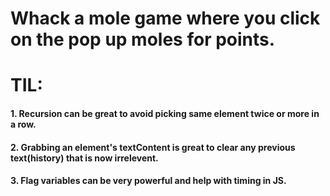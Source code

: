 # Whack a mole game where you click on the pop up moles for points.

# TIL:

#### 1. Recursion can be great to avoid picking same element twice or more in a row.

#### 2. Grabbing an element's textContent is great to clear any previous text(history) that is now irrelevent.

#### 3. Flag variables can be very powerful and help with timing in JS.
